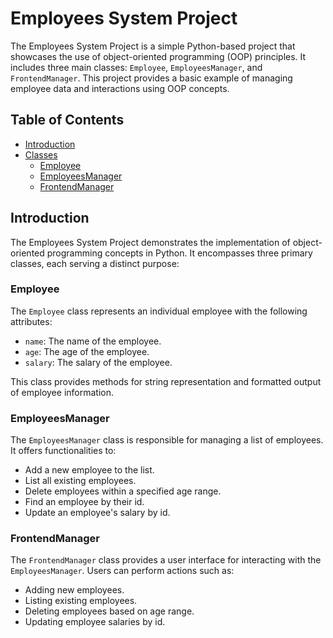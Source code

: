# Employees System Project

The Employees System Project is a simple Python-based project that showcases the use of object-oriented programming (OOP) principles. It includes three main classes: `Employee`, `EmployeesManager`, and `FrontendManager`. This project provides a basic example of managing employee data and interactions using OOP concepts.

## Table of Contents

- [Introduction](#introduction)
- [Classes](#classes)
  - [Employee](#employee)
  - [EmployeesManager](#employeesmanager)
  - [FrontendManager](#frontendmanager)

## Introduction

The Employees System Project demonstrates the implementation of object-oriented programming concepts in Python. It encompasses three primary classes, each serving a distinct purpose:

### Employee

The `Employee` class represents an individual employee with the following attributes:

- `name`: The name of the employee.
- `age`: The age of the employee.
- `salary`: The salary of the employee.

This class provides methods for string representation and formatted output of employee information.

### EmployeesManager

The `EmployeesManager` class is responsible for managing a list of employees. It offers functionalities to:

- Add a new employee to the list.
- List all existing employees.
- Delete employees within a specified age range.
- Find an employee by their id.
- Update an employee's salary by id.

### FrontendManager

The `FrontendManager` class provides a user interface for interacting with the `EmployeesManager`. Users can perform actions such as:

- Adding new employees.
- Listing existing employees.
- Deleting employees based on age range.
- Updating employee salaries by id.